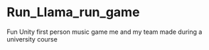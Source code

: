 # Run_Llama_run_game
Fun Unity first person music game me and my team made during a university course
